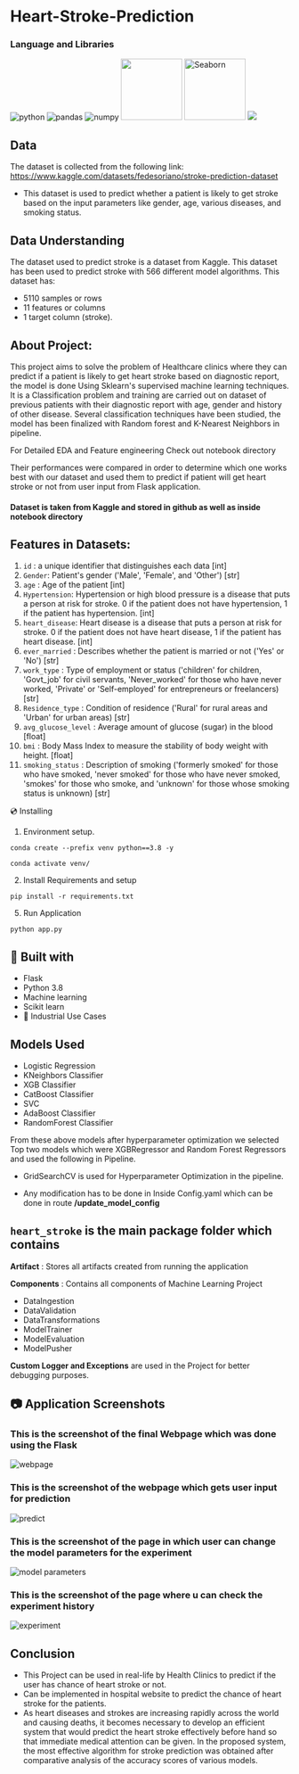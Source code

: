 # Heart-Stroke-Prediction


### Language and Libraries

<p>
<a><img src="https://img.shields.io/badge/Python-FFD43B?style=for-the-badge&logo=python&logoColor=darkgreen" alt="python"/></a>
<a><img src="https://img.shields.io/badge/Pandas-2C2D72?style=for-the-badge&logo=pandas&logoColor=white" alt="pandas"/></a>
<a><img src="https://img.shields.io/badge/Numpy-777BB4?style=for-the-badge&logo=numpy&logoColor=white" alt="numpy"/></a>
 <a><img src="https://matplotlib.org/_static/logo2_compressed.svg"width="110"/></a>
<a><img src="https://seaborn.pydata.org/_static/logo-wide-lightbg.svg" alt="Seaborn"width="110"/></a>
<a><img src="https://img.shields.io/badge/flask-%23000.svg?style=for-the-badge&logo=flask&logoColor=white"></a>
</p>


## Data
The dataset is collected from the following link:
https://www.kaggle.com/datasets/fedesoriano/stroke-prediction-dataset

* This dataset is used to predict whether a patient is likely to get stroke based on the input parameters like gender, age, various diseases, and smoking status.

## Data Understanding
The dataset used to predict stroke is a dataset from Kaggle. This dataset has been used to predict stroke with 566 different model algorithms. This dataset has:
- 5110 samples or rows
- 11 features or columns 
- 1 target column (stroke).

## About Project:
This project aims to solve the problem of Healthcare clinics where they can predict if a patient is likely to get heart stroke based on diagnostic report, the model is done  Using Sklearn's supervised machine learning techniques. It is a Classification problem and training are carried out on dataset of previous patients with their diagnostic report with age, gender and history of other disease. Several classification techniques have been studied, the model has been finalized with Random forest and K-Nearest Neighbors in pipeline.

For Detailed EDA and Feature engineering Check out notebook directory 

Their performances were compared in order to determine which one works best with our dataset and used them to predict if patient will get heart stroke or not from user input from Flask application.

#### Dataset is taken from Kaggle and stored in github as well as inside notebook directory 


## Features in Datasets:
1. `id` : a unique identifier that distinguishes each data [int]
2. `Gender`: Patient's gender ('Male', 'Female', and 'Other') [str]
3. `age` : Age of the patient [int]
4. `Hypertension`: Hypertension or high blood pressure is a disease that puts a person at risk for stroke. 0 if the patient does not have hypertension, 1 if the patient has hypertension. [int]
5. `heart_disease`: Heart disease is a disease that puts a person at risk for stroke. 0 if the patient does not have heart disease, 1 if the patient has heart disease. [int]
6. `ever_married` : Describes whether the patient is married or not ('Yes' or 'No') [str]
7. `work_type` : Type of employment or status ('children' for children, 'Govt_job' for civil servants, 'Never_worked' for those who have never worked, 'Private' or 'Self-employed' for entrepreneurs or freelancers) [str]
8. `Residence_type` : Condition of residence ('Rural' for rural areas and 'Urban' for urban areas) [str]
9. `avg_glucose_level` : Average amount of glucose (sugar) in the blood [float]
10. `bmi` : Body Mass Index to measure the stability of body weight with height. [float]
11. `smoking_status` : Description of smoking ('formerly smoked' for those who have smoked, 'never smoked' for those who have never smoked, 'smokes' for those who smoke, and 'unknown' for those whose smoking status is unknown) [str]

💿 Installing
1. Environment setup.
```
conda create --prefix venv python==3.8 -y
```
```
conda activate venv/
````
2. Install Requirements and setup
```
pip install -r requirements.txt
```
5. Run Application
```
python app.py
```

## 🔧 Built with
- Flask
- Python 3.8
- Machine learning
- Scikit learn
- 🏦 Industrial Use Cases

## Models Used
* Logistic Regression
* KNeighbors Classifier
* XGB Classifier
* CatBoost Classifier
* SVC
* AdaBoost Classifier
* RandomForest Classifier

From these above models after hyperparameter optimization we selected Top two models which were XGBRegressor and Random Forest Regressors and used the following in Pipeline.

* GridSearchCV is used for Hyperparameter Optimization in the pipeline.

* Any modification has to be done in  Inside Config.yaml which can be done in route **/update_model_config**

## `heart_stroke` is the main package folder which contains 

**Artifact** : Stores all artifacts created from running the application

**Components** : Contains all components of Machine Learning Project
- DataIngestion
- DataValidation
- DataTransformations
- ModelTrainer
- ModelEvaluation
- ModelPusher

**Custom Logger and Exceptions** are used in the Project for better debugging purposes.

## 📷 Application Screenshots
### **This is the screenshot of the final Webpage which was done using the Flask**
![webpage](static/webpage.png)

### **This is the screenshot of the webpage which gets user input for prediction**
![predict](static/predictform.png)

### **This is the screenshot of the page in which user can change the model parameters for the experiment**
![model parameters](static/updateform.png)

### **This is the screenshot of the page where u can check the experiment history**
![experiment](static/experiment.png)

## Conclusion
- This Project can be used in real-life by Health Clinics to predict if the user has chance of heart stroke or not.
- Can be implemented in hospital website to predict the chance of heart stroke for the patients.
- As heart diseases and strokes are increasing rapidly across the world and causing deaths, it becomes necessary to develop an efficient system that would predict the heart stroke effectively before hand so that immediate medical attention can be given. In the proposed system, the most effective algorithm for stroke prediction was obtained after comparative analysis of the accuracy scores of various models.

